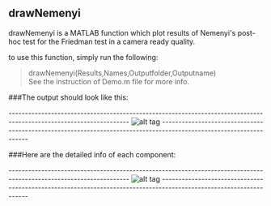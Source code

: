 ## drawNemenyi
drawNemenyi is a MATLAB function which plot results of Nemenyi's post-hoc test for the Friedman test in a camera ready quality.

to use this function, simply run the following:  
>drawNemenyi(Results,Names,Outputfolder,Outputname)  
See the instruction of Demo.m file for more info.

###The output should look like this:

*-------------------------------------------------------------------------------------------------------------------*
![alt tag](https://raw.github.com/sepehrband/drawNemenyi/master/NemenyiResults_1.tif)
*-------------------------------------------------------------------------------------------------------------------*

###Here are the detailed info of each component:

*-------------------------------------------------------------------------------------------------------------------*
![alt tag](https://raw.github.com/sepehrband/drawNemenyi/master/NemenyiResults_2.tif)
*-------------------------------------------------------------------------------------------------------------------*
